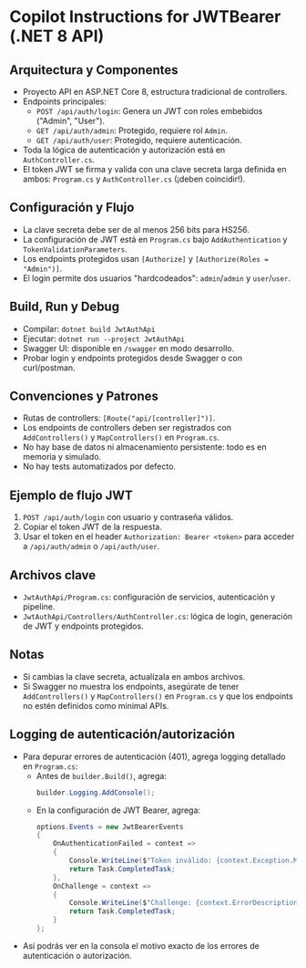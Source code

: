 # Copilot Instructions for JWTBearer (.NET 8 API)

## Arquitectura y Componentes
- Proyecto API en ASP.NET Core 8, estructura tradicional de controllers.
- Endpoints principales:
  - `POST /api/auth/login`: Genera un JWT con roles embebidos ("Admin", "User").
  - `GET /api/auth/admin`: Protegido, requiere rol `Admin`.
  - `GET /api/auth/user`: Protegido, requiere autenticación.
- Toda la lógica de autenticación y autorización está en `AuthController.cs`.
- El token JWT se firma y valida con una clave secreta larga definida en ambos: `Program.cs` y `AuthController.cs` (¡deben coincidir!).

## Configuración y Flujo
- La clave secreta debe ser de al menos 256 bits para HS256.
- La configuración de JWT está en `Program.cs` bajo `AddAuthentication` y `TokenValidationParameters`.
- Los endpoints protegidos usan `[Authorize]` y `[Authorize(Roles = "Admin")]`.
- El login permite dos usuarios "hardcodeados": `admin`/`admin` y `user`/`user`.

## Build, Run y Debug
- Compilar: `dotnet build JwtAuthApi`
- Ejecutar: `dotnet run --project JwtAuthApi`
- Swagger UI: disponible en `/swagger` en modo desarrollo.
- Probar login y endpoints protegidos desde Swagger o con curl/postman.

## Convenciones y Patrones
- Rutas de controllers: `[Route("api/[controller]")]`.
- Los endpoints de controllers deben ser registrados con `AddControllers()` y `MapControllers()` en `Program.cs`.
- No hay base de datos ni almacenamiento persistente: todo es en memoria y simulado.
- No hay tests automatizados por defecto.

## Ejemplo de flujo JWT
1. `POST /api/auth/login` con usuario y contraseña válidos.
2. Copiar el token JWT de la respuesta.
3. Usar el token en el header `Authorization: Bearer <token>` para acceder a `/api/auth/admin` o `/api/auth/user`.

## Archivos clave
- `JwtAuthApi/Program.cs`: configuración de servicios, autenticación y pipeline.
- `JwtAuthApi/Controllers/AuthController.cs`: lógica de login, generación de JWT y endpoints protegidos.

## Notas
- Si cambias la clave secreta, actualízala en ambos archivos.
- Si Swagger no muestra los endpoints, asegúrate de tener `AddControllers()` y `MapControllers()` en `Program.cs` y que los endpoints no estén definidos como minimal APIs.

## Logging de autenticación/autorización
- Para depurar errores de autenticación (401), agrega logging detallado en `Program.cs`:
  - Antes de `builder.Build()`, agrega:
    ```csharp
    builder.Logging.AddConsole();
    ```
  - En la configuración de JWT Bearer, agrega:
    ```csharp
    options.Events = new JwtBearerEvents
    {
        OnAuthenticationFailed = context =>
        {
            Console.WriteLine($"Token inválido: {context.Exception.Message}");
            return Task.CompletedTask;
        },
        OnChallenge = context =>
        {
            Console.WriteLine($"Challenge: {context.ErrorDescription}");
            return Task.CompletedTask;
        }
    };
    ```
- Así podrás ver en la consola el motivo exacto de los errores de autenticación o autorización.
